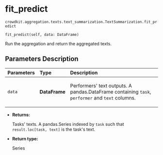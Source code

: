 # fit_predict
`crowdkit.aggregation.texts.text_summarization.TextSummarization.fit_predict`

```
fit_predict(self, data: DataFrame)
```

Run the aggregation and return the aggregated texts.

## Parameters Description

| Parameters | Type | Description |
| :----------| :----| :-----------|
`data`|**DataFrame**|<p>Performers&#x27; text outputs. A pandas.DataFrame containing `task`, `performer` and `text` columns.</p>

* **Returns:**

  Tasks' texts.
A pandas.Series indexed by `task` such that `result.loc[task, text]`
is the task's text.

* **Return type:**

  Series
